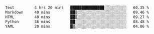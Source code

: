 <!--START_SECTION:waka-->

```txt
Text         4 hrs 20 mins   ███████████████░░░░░░░░░░   60.35 %
Markdown     40 mins         ██▒░░░░░░░░░░░░░░░░░░░░░░   09.46 %
HTML         40 mins         ██▒░░░░░░░░░░░░░░░░░░░░░░   09.27 %
Python       36 mins         ██░░░░░░░░░░░░░░░░░░░░░░░   08.48 %
YAML         20 mins         █▒░░░░░░░░░░░░░░░░░░░░░░░   04.86 %
```

<!--END_SECTION:waka-->